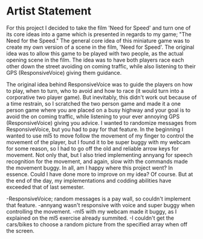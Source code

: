 # Artist Statement

For this project I decided to take the film 'Need for Speed' and turn one of its core ideas into a game which is presented in regards to my game; "The Need for the Speed." The general core idea of this miniature game was to create my own version of a scene in the film, 'Need for Speed'. The original idea was to allow this game to be played with two people, as the actual opening scene in the film. The idea was to have both players race each other down the street avoiding on coming traffic, while also listening to their GPS (ResponsiveVoice) giving them guidance.

The original idea behind ResponsiveVoice was to guide the players on how to play, when to turn, who to avoid and how to race (it would turn into a corporative two player game). But inevitably, this didn't work out because of a time restrain, so I scratched the two person game and made it a one person game where you are placed on a busy highway and your goal is to avoid the on coming traffic, while listening to your ever annoying GPS (ResponsiveVoice) giving you advice. I wanted to randomize messages from ResponsiveVoice, but you had to pay for that feature. In the beginning I wanted to use ml5 to move follow the movement of my finger to control the movement of the player, but I found it to be super buggy with my webcam for some reason, so I had to go off the old and reliable arrow keys for movement. Not only that, but I also tried implementing annyang for speech recognition for the movement, and again, slow with the commands made the movement buggy. In all, am I happy where this project went? In essence. Could I have done more to improve on my idea? Of course. But at the end of the day, my implementations and codding abilities have exceeded that of last semester.

-ResponsiveVoice; random messages is a pay wall, so couldn't implement that feature.
-annyang wasn't responsive with voice and super buggy when controlling the movement.
-ml5 with my webcam made it buggy, as I explained on the ml5 exercise already summited.
-I couldn't get the cars/bikes to choose a random picture from the specified array when off the screen.
